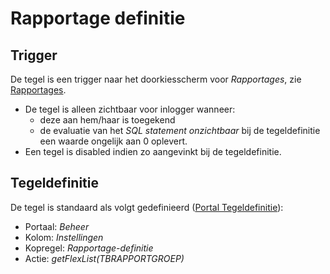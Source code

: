 # Rapportage definitie

## Trigger

De tegel is een trigger naar het doorkiesscherm voor *Rapportages*, zie [Rapportages](/docs/instellen_inrichten/rapportages.md).

* De tegel is alleen zichtbaar voor inlogger wanneer:
  * deze aan hem/haar is toegekend
  * de evaluatie van het *SQL statement onzichtbaar* bij de tegeldefinitie een waarde ongelijk aan 0 oplevert.
* Een tegel is disabled indien zo aangevinkt bij de tegeldefinitie.

## Tegeldefinitie

De tegel is standaard als volgt gedefinieerd ([Portal Tegeldefinitie](/docs/instellen_inrichten/portaldefinitie/portal_tegel.md)):

* Portaal: *Beheer*
* Kolom: *Instellingen*
* Kopregel: *Rapportage-definitie*
* Actie: *getFlexList(TBRAPPORTGROEP)*

